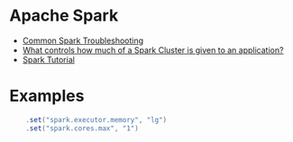 # Apache Spark

* [Common Spark Troubleshooting](http://www.datastax.com/dev/blog/common-spark-troubleshooting)
* [What controls how much of a Spark Cluster is given to an application?](https://stackoverflow.com/questions/27944948/what-controls-how-much-of-a-spark-cluster-is-given-to-an-application)
* [Spark Tutorial](http://lintool.github.io/SparkTutorial/)

# Examples

```scala
    .set("spark.executor.memory", "lg")
    .set("spark.cores.max", "1")
```
